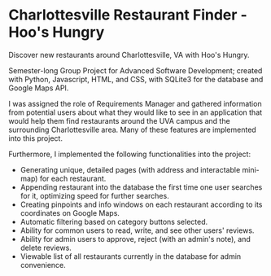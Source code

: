 # Charlottesville Restaurant Finder - Hoo's Hungry

Discover new restaurants around Charlottesville, VA with Hoo's Hungry.

Semester-long Group Project for Advanced Software Development; created with Python, Javascript, HTML, and CSS, with SQLite3 for the database and Google Maps API.

I was assigned the role of Requirements Manager and gathered information from potential users about what they would like to see in an application that would help them find restaurants around the UVA campus and the surrounding Charlottesville area. Many of these features are implemented into this project.

Furthermore, I implemented the following functionalities into the project:

- Generating unique, detailed pages (with address and interactable mini-map) for each restaurant.
- Appending restaurant into the database the first time one user searches for it, optimizing speed for further searches.
- Creating pinpoints and info windows on each restaurant according to its coordinates on Google Maps.
- Automatic filtering based on category buttons selected.
- Ability for common users to read, write, and see other users' reviews.
- Ability for admin users to approve, reject (with an admin's note), and delete reviews.
- Viewable list of all restaurants currently in the database for admin convenience.

